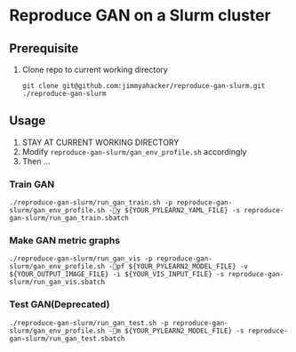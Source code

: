 # Reproduce GAN on a Slurm cluster
## Prerequisite
1. Clone repo to current working directory
    ```shell
    git clone git@github.com:jimmyahacker/reproduce-gan-slurm.git ./reproduce-gan-slurm
    ```

## Usage
1. STAY AT CURRENT WORKING DIRECTORY
1. Modify `reproduce-gan-slurm/gan_env_profile.sh` accordingly
1. Then ...
### Train GAN
```shell
./reproduce-gan-slurm/run_gan_train.sh -p reproduce-gan-slurm/gan_env_profile.sh -y ${YOUR_PYLEARN2_YAML_FILE} -s reproduce-gan-slurm/run_gan_train.sbatch
```
### Make GAN metric graphs
```shell
./reproduce-gan-slurm/run_gan_vis -p reproduce-gan-slurm/gan_env_profile.sh -pf ${YOUR_PYLEARN2_MODEL_FILE} -v ${YOUR_OUTPUT_IMAGE_FILE} -i ${YOUR_VIS_INPUT_FILE} -s reproduce-gan-slurm/run_gan_vis.sbatch
```
### Test GAN(Deprecated)
```shell
./reproduce-gan-slurm/run_gan_test.sh -p reproduce-gan-slurm/gan_env_profile.sh -m ${YOUR_PYLEARN2_MODEL_FILE} -s reproduce-gan-slurm/run_gan_test.sbatch
```